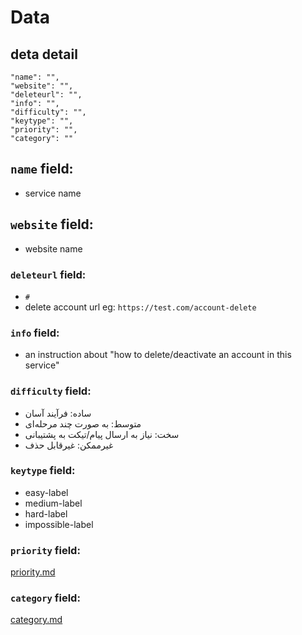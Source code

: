# Data

## deta detail

```
"name": "",
"website": "",
"deleteurl": "",
"info": "",
"difficulty": "",
"keytype": "",
"priority": "",
"category": ""
```

## `name` field:
- service name

## `website` field:
- website name

### `deleteurl` field:
- `#`
- delete account url eg: `https://test.com/account-delete`

### `info` field:
- an instruction about "how to delete/deactivate an account in this service"

### `difficulty` field:

- ساده:‌ فرآیند آسان
- متوسط: به صورت چند مرحله‌ای
- سخت:‌ نیاز به ارسال پیام/تیکت به پشتیبانی
- غیرممکن: غیرقابل حذف

### `keytype` field:

- easy-label
- medium-label
- hard-label
- impossible-label

### `priority` field:

[priority.md](https://github.com/rtbf-ir/rtbf.ir/blob/main/data/priority.md)

### `category` field:

[category.md](https://github.com/rtbf-ir/rtbf.ir/blob/main/data/category.md)
